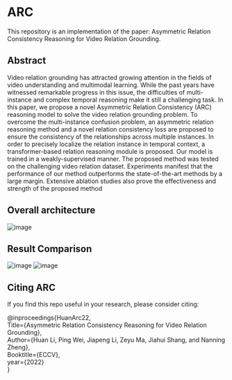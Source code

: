 # ARC
This repository is an implementation of the paper: Asymmetric Relation Consistency Reasoning for Video Relation Grounding.
## Abstract
Video relation grounding has attracted growing attention in the fields of video understanding and multimodal learning. While the past years have witnessed remarkable progress in this issue, the difficulties of multi-instance and complex temporal reasoning make it still a challenging task. In this paper, we propose a novel Asymmetric Relation Consistency (ARC) reasoning model to solve the video relation grounding problem. To overcome the multi-instance confusion problem, an asymmetric relation reasoning method and a novel relation consistency loss are proposed to ensure the consistency of the relationships across multiple instances. In order to precisely localize the relation instance in temporal context, a transformer-based relation reasoning module is proposed. Our model is trained in a weakly-supervised manner. The proposed method was tested on the challenging video relation dataset. Experiments manifest that the performance of our method outperforms the state-of-the-art methods by a large margin. Extensive ablation studies also prove the effectiveness and strength of the proposed method
## Overall architecture 
![image](https://user-images.githubusercontent.com/101247548/180008492-d48068e6-9aad-453b-a3f7-5eab3a78219d.png)
## Result Comparison 
![image](https://user-images.githubusercontent.com/101247548/180009020-9e043836-9c6e-4800-b41c-33c24ce922e3.png)
![image](https://user-images.githubusercontent.com/101247548/180009089-8b79e04f-a7a6-43db-9857-2645cf564f39.png)
## Citing ARC
If you find this repo useful in your research, please consider citing:  

@inproceedings{HuanArc22,  
      Title={Asymmetric Relation Consistency Reasoning for Video Relation Grounding},  
      Author={Huan Li, Ping Wei, Jiapeng Li, Zeyu Ma, Jiahui Shang, and Nanning Zheng},  
      Booktitle={ECCV},  
      year={2022}  
}
